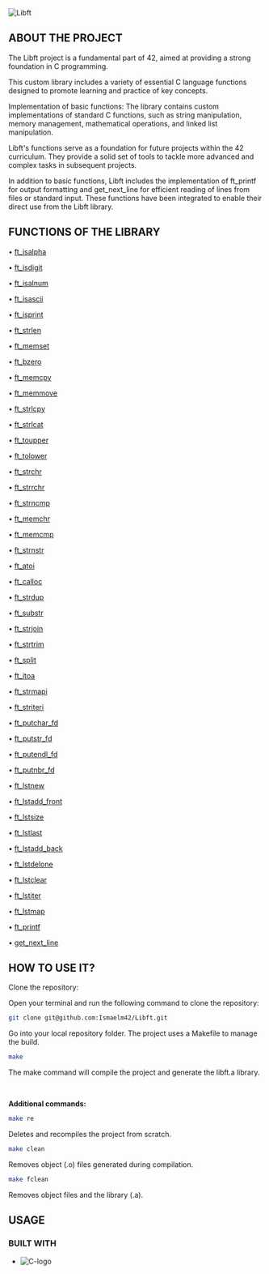 <img alt="Libft" src="https://img.shields.io/badge/LIBFT-42-blue">

## ABOUT THE PROJECT

The Libft project is a fundamental part of 42, aimed at providing a strong foundation in C programming.

This custom library includes a variety of essential C language functions designed to promote learning and practice of key concepts.

Implementation of basic functions: The library contains custom implementations of standard C functions, such as string manipulation, memory management, mathematical operations, and linked list manipulation.

Libft's functions serve as a foundation for future projects within the 42 curriculum. They provide a solid set of tools to tackle more advanced and complex tasks in subsequent projects.

In addition to basic functions, Libft includes the implementation of ft_printf for output formatting and get_next_line for efficient reading of lines from files or standard input. These functions have been integrated to enable their direct use from the Libft library.

## FUNCTIONS OF THE LIBRARY

• [ft_isalpha](https://github.com/Ismaelm42/Libft/blob/main/libft/ft_isalpha.c)

• [ft_isdigit](https://github.com/Ismaelm42/Libft/blob/main/libft/ft_isdigit.c)

• [ft_isalnum](https://github.com/Ismaelm42/Libft/blob/main/libft/ft_isalnum.c)

• [ft_isascii](https://github.com/Ismaelm42/Libft/blob/main/libft/ft_isascii.c)

• [ft_isprint](https://github.com/Ismaelm42/Libft/blob/main/libft/ft_isprint.c)

• [ft_strlen](https://github.com/Ismaelm42/Libft/blob/main/libft/ft_strlen.c)

• [ft_memset](https://github.com/Ismaelm42/Libft/blob/main/libft/ft_memset.c)

• [ft_bzero](https://github.com/Ismaelm42/Libft/blob/main/libft/ft_bzero.c)

• [ft_memcpy](https://github.com/Ismaelm42/Libft/blob/main/libft/ft_memcpy.c)

• [ft_memmove](https://github.com/Ismaelm42/Libft/blob/main/libft/ft_memmove.c)

• [ft_strlcpy](https://github.com/Ismaelm42/Libft/blob/main/libft/ft_strlcpy.c)

• [ft_strlcat](https://github.com/Ismaelm42/Libft/blob/main/libft/ft_strlcat.c)

• [ft_toupper](https://github.com/Ismaelm42/Libft/blob/main/libft/ft_toupper.c)

• [ft_tolower](https://github.com/Ismaelm42/Libft/blob/main/libft/ft_tolower.c)

• [ft_strchr](https://github.com/Ismaelm42/Libft/blob/main/libft/ft_strchr.c)

• [ft_strrchr](https://github.com/Ismaelm42/Libft/blob/main/libft/ft_strrchr.c)

• [ft_strncmp](https://github.com/Ismaelm42/Libft/blob/main/libft/ft_strncmp.c)

• [ft_memchr](https://github.com/Ismaelm42/Libft/blob/main/libft/ft_memchr.c)

• [ft_memcmp](https://github.com/Ismaelm42/Libft/blob/main/libft/ft_memcmp.c)

• [ft_strnstr](https://github.com/Ismaelm42/Libft/blob/main/libft/ft_strnstr.c)

• [ft_atoi](https://github.com/Ismaelm42/Libft/blob/main/libft/ft_atoi.c)

• [ft_calloc](https://github.com/Ismaelm42/Libft/blob/main/libft/ft_calloc.c)

• [ft_strdup](https://github.com/Ismaelm42/Libft/blob/main/libft/ft_strdup.c)

• [ft_substr](https://github.com/Ismaelm42/Libft/blob/main/libft/ft_substr.c)

• [ft_strjoin](https://github.com/Ismaelm42/Libft/blob/main/libft/ft_strjoin.c)

• [ft_strtrim](https://github.com/Ismaelm42/Libft/blob/main/libft/ft_strtrim.c)

• [ft_split](https://github.com/Ismaelm42/Libft/blob/main/libft/ft_split.c)

• [ft_itoa](https://github.com/Ismaelm42/Libft/blob/main/libft/ft_itoa.c)

• [ft_strmapi](https://github.com/Ismaelm42/Libft/blob/main/libft/ft_strmapi.c)

• [ft_striteri](https://github.com/Ismaelm42/Libft/blob/main/libft/ft_striteri.c)

• [ft_putchar_fd](https://github.com/Ismaelm42/Libft/blob/main/libft/ft_putchar_fd.c)

• [ft_putstr_fd](https://github.com/Ismaelm42/Libft/blob/main/libft/ft_putstr_fd.c)

• [ft_putendl_fd](https://github.com/Ismaelm42/Libft/blob/main/libft/ft_putendl_fd.c)

• [ft_putnbr_fd](https://github.com/Ismaelm42/Libft/blob/main/libft/ft_putnbr_fd.c)

• [ft_lstnew](https://github.com/Ismaelm42/Libft/blob/main/libft/ft_lstnew.c)

• [ft_lstadd_front](https://github.com/Ismaelm42/Libft/blob/main/libft/ft_lstadd_front_bonus.c)

• [ft_lstsize](https://github.com/Ismaelm42/Libft/blob/main/libft/ft_lstsize_bonus.c)

• [ft_lstlast](https://github.com/Ismaelm42/Libft/blob/main/libft/ft_lstlast_bonus.c)

• [ft_lstadd_back](https://github.com/Ismaelm42/Libft/blob/main/libft/ft_lstadd_back_bonus.c)

• [ft_lstdelone](https://github.com/Ismaelm42/Libft/blob/main/libft/ft_lstdelone_bonus.c)

• [ft_lstclear](https://github.com/Ismaelm42/Libft/blob/main/libft/ft_lstclear_bonus.c)

• [ft_lstiter](https://github.com/Ismaelm42/Libft/blob/main/libft/ft_lstiter_bonus.c)

• [ft_lstmap](https://github.com/Ismaelm42/Libft/blob/main/libft/ft_lstmap_bonus.c)

• [ft_printf](https://github.com/Ismaelm42/Libft/blob/main/libft/ft_printf.c)

• [get_next_line](https://github.com/Ismaelm42/Libft/blob/main/libft/get_next_line.c)

## HOW TO USE IT?

Clone the repository:

Open your terminal and run the following command to clone the repository:

```sh
git clone git@github.com:Ismaelm42/Libft.git
```

Go into your local repository folder. The project uses a Makefile to manage the build.

```sh
make
```

The make command will compile the project and generate the libft.a library.

<br>

**Additional commands:**

```sh
make re
```

Deletes and recompiles the project from scratch.

```sh
make clean
```

Removes object (.o) files generated during compilation.

```sh
make fclean
```

Removes object files and the library (.a).

## USAGE


### BUILT WITH

* <img alt="C-logo" src="https://img.shields.io/badge/C-cdcdcd?style=for-the-badge&logo=Cplusplus&logoColor=2979ff">
